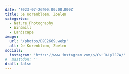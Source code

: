 ```yaml
---
date: '2023-07-26T00:00:00.000Z'
title: De Korenbloem, Zoelen
categories:
  - Nature Photography
  - Windmill
  - Landscape
image:
  url: '/photos/DSC2669.webp'
  alt: De Korenbloem, Zoelen
socials:
  instagram: 'https://www.instagram.com/p/CvLJGLyIJ7A/'
#  mastodon: ''
draft: false
---
```


